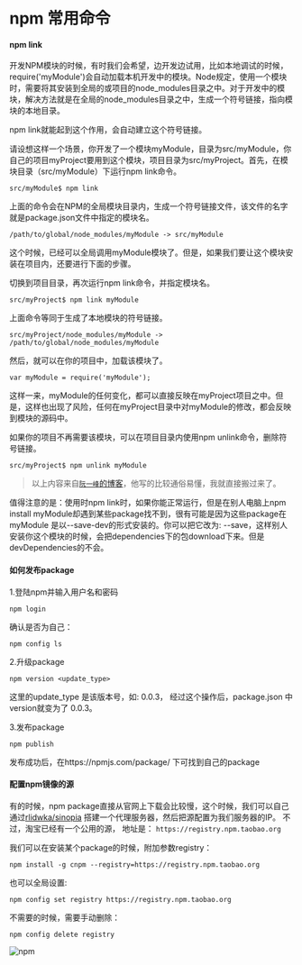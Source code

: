 # npm 常用命令
#### npm link

开发NPM模块的时候，有时我们会希望，边开发边试用，比如本地调试的时候，require('myModule')会自动加载本机开发中的模块。Node规定，使用一个模块时，需要将其安装到全局的或项目的node_modules目录之中。对于开发中的模块，解决方法就是在全局的node_modules目录之中，生成一个符号链接，指向模块的本地目录。

npm link就能起到这个作用，会自动建立这个符号链接。

请设想这样一个场景，你开发了一个模块myModule，目录为src/myModule，你自己的项目myProject要用到这个模块，项目目录为src/myProject。首先，在模块目录（src/myModule）下运行npm link命令。

```
src/myModule$ npm link
```

上面的命令会在NPM的全局模块目录内，生成一个符号链接文件，该文件的名字就是package.json文件中指定的模块名。

```
/path/to/global/node_modules/myModule -> src/myModule
```

这个时候，已经可以全局调用myModule模块了。但是，如果我们要让这个模块安装在项目内，还要进行下面的步骤。

切换到项目目录，再次运行npm link命令，并指定模块名。

```
src/myProject$ npm link myModule
```
上面命令等同于生成了本地模块的符号链接。

```
src/myProject/node_modules/myModule -> /path/to/global/node_modules/myModule
```
然后，就可以在你的项目中，加载该模块了。

```
var myModule = require('myModule');
```
这样一来，myModule的任何变化，都可以直接反映在myProject项目之中。但是，这样也出现了风险，任何在myProject目录中对myModule的修改，都会反映到模块的源码中。

如果你的项目不再需要该模块，可以在项目目录内使用npm unlink命令，删除符号链接。

```
src/myProject$ npm unlink myModule
```

>以上内容来自[`阮一峰`的博客](http://javascript.ruanyifeng.com/nodejs/npm.html#toc18)，他写的比较通俗易懂，我就直接搬过来了。

值得注意的是：使用时npm link时，如果你能正常运行，但是在别人电脑上npm install myModule却遇到某些package找不到，很有可能是因为这些package在myModule 是以--save-dev的形式安装的。你可以把它改为: --save，这样别人安装你这个模块的时候，会把dependencies下的包download下来。但是devDependencies的不会。

#### 如何发布package
1.登陆npm并输入用户名和密码
```
npm login
```
确认是否为自己：
```
npm config ls
```

2.升级package
```
npm version <update_type>
```
这里的update_type 是该版本号，如: 0.0.3，
经过这个操作后，package.json 中version就变为了 0.0.3。

3.发布package
```
npm publish
```
发布成功后，在https://npmjs.com/package/<package> 下可找到自己的package

#### 配置npm镜像的源
有的时候，npm package直接从官网上下载会比较慢，这个时候，我们可以自己通过[rlidwka/sinopia](https://github.com/rlidwka/sinopia) 搭建一个代理服务器，然后把源配置为我们服务器的IP。
不过，淘宝已经有一个公用的源， 地址是： `https://registry.npm.taobao.org`

我们可以在安装某个package的时候，附加参数registry：
```
npm install -g cnpm --registry=https://registry.npm.taobao.org
```

也可以全局设置:
```
npm config set registry https://registry.npm.taobao.org
```
不需要的时候，需要手动删除：
```
npm config delete registry
```


![npm](https://www.npmjs.com/static/images/collaboration-security.svg)


